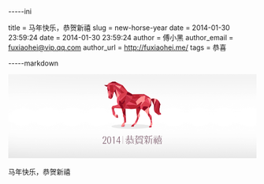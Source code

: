 -----ini

title = 马年快乐，恭贺新禧
slug = new-horse-year
date = 2014-01-30 23:59:24
date = 2014-01-30 23:59:24
author = 傅小黑
author_email = fuxiaohei@vip.qq.com
author_url = http://fuxiaohei.me/
tags = 恭喜

-----markdown

![恭贺新禧](/upload/201401302358434.png)

马年快乐，恭贺新禧
